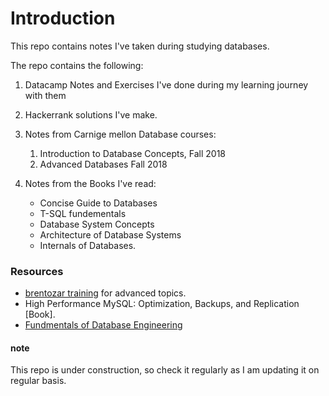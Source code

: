 # Introduction

This repo contains notes I've taken during studying databases.

The repo contains the following:

1. Datacamp Notes and Exercises I've done during my learning journey with them

2. Hackerrank solutions I've make.

3. Notes from Carnige mellon Database courses:
    1. Introduction to Database Concepts, Fall 2018
    2. Advanced Databases Fall 2018
4. Notes from the Books I've read:
    - Concise Guide to Databases
    - T-SQL fundementals
    - Database System Concepts
    - Architecture of Database Systems
    - Internals of Databases.


### Resources
- [brentozar training](https://training.brentozar.com/courses) for advanced topics.
- High Performance MySQL: Optimization, Backups, and Replication [Book].
- [Fundmentals of Database Engineering](https://www.udemy.com/course/database-engines-crash-course/)
#### note
This repo is under construction, so check it regularly as I am updating it on regular basis.
